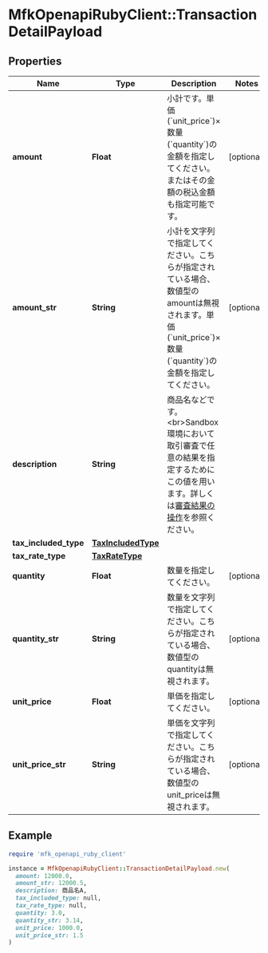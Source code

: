 # MfkOpenapiRubyClient::TransactionDetailPayload

## Properties

| Name | Type | Description | Notes |
| ---- | ---- | ----------- | ----- |
| **amount** | **Float** | 小計です。単価(&#x60;unit_price&#x60;)×数量(&#x60;quantity&#x60;)の金額を指定してください。またはその金額の税込金額も指定可能です。 | [optional] |
| **amount_str** | **String** | 小計を文字列で指定してください。こちらが指定されている場合、数値型のamountは無視されます。単価(&#x60;unit_price&#x60;)×数量(&#x60;quantity&#x60;)の金額を指定してください。 | [optional] |
| **description** | **String** | 商品名などです。&lt;br&gt;Sandbox環境において取引審査で任意の結果を指定するためにこの値を用います。詳しくは[審査結果の操作](#environment_magic_number)を参照ください。 |  |
| **tax_included_type** | [**TaxIncludedType**](TaxIncludedType.md) |  |  |
| **tax_rate_type** | [**TaxRateType**](TaxRateType.md) |  |  |
| **quantity** | **Float** | 数量を指定してください。 | [optional] |
| **quantity_str** | **String** | 数量を文字列で指定してください。こちらが指定されている場合、数値型のquantityは無視されます。 | [optional] |
| **unit_price** | **Float** | 単価を指定してください。 | [optional] |
| **unit_price_str** | **String** | 単価を文字列で指定してください。こちらが指定されている場合、数値型のunit_priceは無視されます。 | [optional] |

## Example

```ruby
require 'mfk_openapi_ruby_client'

instance = MfkOpenapiRubyClient::TransactionDetailPayload.new(
  amount: 12000.0,
  amount_str: 12000.5,
  description: 商品名A,
  tax_included_type: null,
  tax_rate_type: null,
  quantity: 3.0,
  quantity_str: 3.14,
  unit_price: 1000.0,
  unit_price_str: 1.5
)
```


